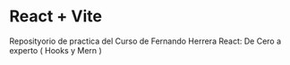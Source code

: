# React + Vite

Reposityorio de practica del Curso de Fernando Herrera React: De Cero a experto ( Hooks y Mern )